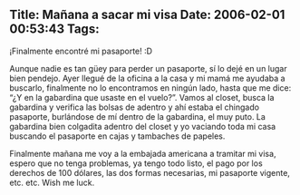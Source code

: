 Title: Mañana a sacar mi visa
Date: 2006-02-01 00:53:43
Tags: 
---
<p>¡Finalmente encontré mi pasaporte! :D</p>

<p>Aunque nadie es tan güey para perder un pasaporte, sí lo dejé en un lugar bien pendejo. Ayer llegué de la oficina a la casa y mi mamá me ayudaba a buscarlo, finalmente no lo encontramos en ningún lado, hasta que me dice: &#8220;¿Y en la gabardina que usaste en el vuelo?&#8221;. Vamos al closet, busca la gabardina y verifica las bolsas de adentro y ahí estaba el chingado pasaporte, burlándose de mí dentro de la gabardina, el muy puto. La gabardina bien colgadita adentro del closet y yo vaciando toda mi casa buscando el pasaporte en cajas y tambaches de papeles.</p>

<p>Finalmente mañana me voy a la embajada americana a tramitar mi visa, espero que no tenga problemas, ya tengo todo listo, el pago por los derechos de 100 dólares, las dos formas necesarias, mi pasaporte vigente, etc. etc. Wish me luck.</p>
